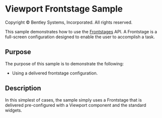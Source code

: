 # Viewport Frontstage Sample

Copyright © Bentley Systems, Incorporated. All rights reserved.

This sample demonstrates how to use the [Frontstages](https://www.imodeljs.org/learning/ui/framework/frontstages/) API.  A Frontstage is a full-screen configuration designed to enable the user to accomplish a task.

## Purpose

The purpose of this sample is to demonstrate the following:

- Using a delivered frontstage configuration.

## Description

In this simplest of cases, the sample simply uses a Frontstage that is delivered pre-configured with a Viewport component and the standard widgets.
